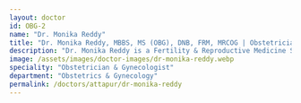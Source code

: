```yaml
---
layout: doctor
id: OBG-2
name: "Dr. Monika Reddy"
title: "Dr. Monika Reddy, MBBS, MS (OBG), DNB, FRM, MRCOG | Obstetrician & Gynecologist — Attapur, Hyderabad"
description: "Dr. Monika Reddy is a Fertility & Reproductive Medicine Specialist in Attapur, Hyderabad — expert in infertility evaluation, IUI, IVF, hysteroscopy, and comprehensive pregnancy & gynecological care."
image: /assets/images/doctor-images/dr-monika-reddy.webp
speciality: "Obstetrician & Gynecologist"
department: "Obstetrics & Gynecology"
permalink: /doctors/attapur/dr-monika-reddy
---
```

